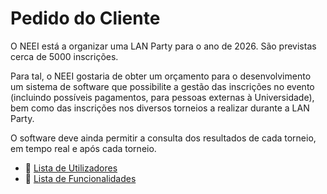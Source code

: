 # Pedido do Cliente

O NEEI está a organizar uma LAN Party para o ano de 2026. São previstas cerca de 5000 inscrições.

Para tal, o NEEI gostaria de obter um orçamento para o desenvolvimento um sistema de software que possibilite a gestão das inscrições no evento (incluindo possíveis pagamentos, para pessoas externas à Universidade), bem como das inscrições nos diversos torneios a realizar durante a LAN Party.

O software deve ainda permitir a consulta dos resultados de cada torneio, em tempo real e após cada torneio.

- 🔗 [Lista de Utilizadores](userList.md)
- 🔗 [Lista de Funcionalidades](funcList.md)
